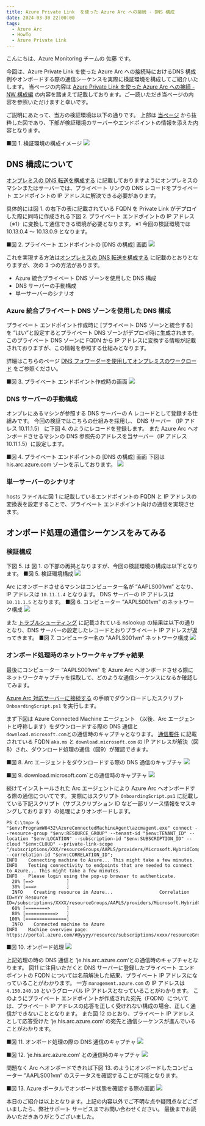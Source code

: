 ```yaml
---
title: Azure Private Link  を使った Azure Arc への接続 - DNS 構成
date: 2024-03-30 22:00:00
tags:
  - Azure Arc
  - HowTo
  - Azure Private Link
---
```


<!-- more -->
こんにちは、Azure Monitoring チームの 佐藤 です。

今回は、Azure Private Link  を使った Azure Arc への接続時におけるDNS 構成例やオンボードする際の通信シーケンスを実際に検証環境を構成してご紹介いたします。
当ページの内容は [Azure Private Link  を使った Azure Arc への接続 - NW 構成編](https://jpazmon-integ.github.io/blog/Arc/Arc_AAMPLS_NW/) の内容を踏まえて記載しております。ご一読いただき当ページの内容を参照いただけますと幸いです。

ご説明にあたって、当方の検証環境は以下の通りです。
上部は [当ページ](https://learn.microsoft.com/ja-jp/azure/azure-arc/servers/private-link-security) から抜粋した図であり、下部が検証環境のサーバーやエンドポイントの情報を添えた内容となります。

■図 1. 検証環境の構成イメージ
![](Arc_AAMPLS_DNS/01.png)


## DNS 構成について

[オンプレミスの DNS 転送を構成する](https://learn.microsoft.com/ja-jp/azure/azure-arc/servers/private-link-security#configure-on-premises-dns-forwarding) に記載しておりますようにオンプレミスのマシンまたはサーバーでは、プライベート リンクの DNS レコードをプライベート エンドポイントの IP アドレスに解決できる必要があります。 

具体的には図 1. の右下の表に記載されている FQDN を Private Link がデプロイした際に同時に作成される下図 2. プライベート エンドポイントの IP アドレス（※1）に変換して通信できる環境が必要となります。
※1 今回の検証環境では 10.13.0.4 ～ 10.13.0.9 となります。

■図 2. プライベート エンドポイントの [DNS の構成] 画面
![](Arc_AAMPLS_DNS/02.png)


これを実現する方法は[オンプレミスの DNS 転送を構成する](https://learn.microsoft.com/ja-jp/azure/azure-arc/servers/private-link-security#configure-on-premises-dns-forwarding)  に記載のとおりとなりますが、次の 3 つの方法があります。
 - Azure 統合プライベート DNS ゾーンを使用した DNS 構成
 - DNS サーバーの手動構成
 - 単一サーバーのシナリオ


### Azure 統合プライベート DNS ゾーンを使用した DNS 構成
プライベート エンドポイント作成時に [プライベート DNS ゾーンと統合する] を ”はい”と設定するとプライベート DNS ゾーンがデプロイ時に生成されます。
このプライベート DNS ゾーンに FQDN から IP アドレスに変換する情報が記載されておりますが、この情報を参照する仕組みとなります。

詳細はこちらのページ [DNS フォワーダーを使用してオンプレミスのワークロード](https://learn.microsoft.com/ja-jp/azure/private-link/private-endpoint-dns-integration#on-premises-workloads-using-a-dns-forwarder)  をご参照ください。

■図 3. プライベート エンドポイント作成時の画面
![](Arc_AAMPLS_DNS/03.png)


### DNS サーバーの手動構成
オンプレにあるマシンが参照する DNS サーバーの A レコードとして登録する仕組みです。
今回の検証ではこちらの仕組みを採用し、 DNS サーバー （IP アドレス 10.11.1.5） に下図 4. のようにレコードを登録します。
また Azure Arc へオンボードさせるマシンの DNS 参照先のアドレスを当サーバー（IP アドレス 10.11.1.5）に設定します。

■図 4. プライベート エンドポイントの [DNS の構成] 画面
下図は his.arc.azure.com ゾーンを示しております。
![](Arc_AAMPLS_DNS/04.png)


### 単一サーバーのシナリオ
hosts ファイルに図 1 に記載しているエンドポイントの FQDN と IP アドレスの変換表を設定することで、プライベート エンドポイント向けの通信を実現させます。


## オンボード処理の通信シーケンスをみてみる

### 検証構成
下図 5.  は 図 1. の下部の再掲となりますが、今回の検証環境の構成は以下となります。
■図 5. 検証環境構成
![](Arc_AAMPLS_DNS/05.png)

Arc にオンボードさせるマシンはコンピューター名が ”AAPLS001vm” となり、 IP アドレスは `10.11.1.4` となります。 DNS サーバーの IP アドレスは `10.11.1.5` となります。
■図 6. コンピューター  ”AAPLS001vm” のネットワーク構成
![](Arc_AAMPLS_DNS/06.png)

また [トラブルシューティング](https://learn.microsoft.com/ja-jp/azure/azure-arc/servers/private-link-security#troubleshooting) に記載されている nslookup の結果は以下の通りとなり、DNS サーバーの設定したレコードとおりプライベート IP アドレスが返ってきます。
■図 7. コンピューター名の ”AAPLS001vm” ネットワーク構成
![](Arc_AAMPLS_DNS/07.png)


### オンボード処理時のネットワークキャプチャ結果
最後にコンピューター  ”AAPLS001vm” を Azure Arc へオンボードさせる際にネットワークキャプチャを採取して、どのような通信シーケンスになるか確認してみます。

[Azure Arc 対応サーバーに接続する](https://learn.microsoft.com/ja-jp/azure/azure-arc/servers/private-link-security#connect-to-an-azure-arc-enabled-servers) の手順でダウンロードしたスクリプト `OnboardingScript.ps1` を実行します。

まず下図は  Azure Connected Machine エージェント （以後、Arc エージェントと呼称します）をダウンロードする際の DNS 通信と `download.microsoft.com`との通信時のキャプチャとなります。
[通信要件](https://learn.microsoft.com/ja-jp/azure/azure-arc/servers/network-requirements?tabs=azure-cloud#urls) に記載されている FQDN `aka.ms` と `download.microsoft.com` の IP アドレスが解決（図8）され、ダウンロード処理の通信（図9）が確認できます。

■図 8. Arc エージェントをダウンロードする際の DNS 通信のキャプチャ
![](Arc_AAMPLS_DNS/08.png)

■図 9. download.microsoft.com`との通信時のキャプチャ
![](Arc_AAMPLS_DNS/09.png)

続けてインストールされた Arc エージェントにより Azure Arc へオンボードする際の通信についてです。
実際にはスクリプト `OnboardingScript.ps1` に記載している下記スクリプト（サブスクリプション ID など一部リソース情報をマスキングしております）の処理によりオンボードします。

```
PS C:\tmp> & "$env:ProgramW6432\AzureConnectedMachineAgent\azcmagent.exe" connect --resource-group "$env:RESOURCE_GROUP" --tenant-id "$env:TENANT_ID" --location "$env:LOCATION" --subscription-id "$env:SUBSCRIPTION_ID" --cloud "$env:CLOUD" --private-link-scope "/subscriptions/XXX/resourceGroups/AAPLS/providers/Microsoft.HybridCompute/privateLinkScopes/AAPLS001" --correlation-id "$env:CORRELATION_ID";
INFO    Connecting machine to Azure... This might take a few minutes.
INFO    Testing connectivity to endpoints that are needed to connect to Azure... This might take a few minutes.
INFO    Please login using the pop-up browser to authenticate.
  20% [==>            ]
  30% [===>           ]
  INFO    Creating resource in Azure...                 Correlation ID=YYY Resource ID=/subscriptions/XXXX/resourceGroups/AAPLS/providers/Microsoft.HybridCompute/machines/AAPLS001vm
  60% [========>      ]
  80% [===========>   ]
 100% [===============]
  INFO    Connected machine to Azure
INFO    Machine overview page: https://portal.azure.com/#@yyyy/resource/subscriptions/xxxx/resourceGroups/AAPLS/providers/Microsoft.HybridCompute/machines/AAPLS001vm/overview
```
■図 10. オンボード処理
![](Arc_AAMPLS_DNS/10.png)

上記処理の時の DNS 通信と ‘je.his.arc.azure.com‘との通信時のキャプチャとなります。
図11 に注目いただくと DNS サーバーに登録したプライベート エンドポイントの FQDN については名前解決した結果、プライベート IP アドレスになっていることがわかります。
一方 `management.azure.com` の IP アドレスは `4.150.240.10` というグローバル IP アドレスとなっていることがわかります。
このようにプライベート エンドポイントが作成された宛先（FQDN）については、プライベート IP アドレスの応答を正しく受けれない構成の場合、正しく通信ができないこととなります。
また図 12 のとおり、プライベート IP アドレスとして応答受けた  ‘je.his.arc.azure.com‘ の宛先と通信シーケンスが進んでいることがわかります。

■図 11. オンボード処理の際の DNS 通信のキャプチャ
![](Arc_AAMPLS_DNS/11.png)

■図 12.  ‘je.his.arc.azure.com‘ との通信時のキャプチャ
![](Arc_AAMPLS_DNS/12.png)

問題なく Arc へオンボードできれば下図 13. のようにオンボードしたコンピューター  ”AAPLS001vm” のステータスを確認することが可能となります。

■図 13.  Azure ポータルでオンボード状態を確認する際の画面
![](Arc_AAMPLS_DNS/13.png)

本日のご紹介は以上となります。上記の内容以外でご不明な点や疑問点などございましたら、弊社サポート サービスまでお問い合わせください。
最後までお読みいただきありがとうございました。
